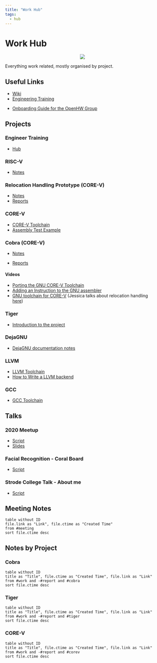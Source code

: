 ```yaml
---
title: "Work Hub"
tags:
  - hub
---
```

# Work Hub

<center><img src="https://www.embecosm.com/app/uploads/logo-1.png"></center>

Everything work related, mostly organised by project.

## Useful Links
* [Wiki](https://internal.embecosm.com/wiki/Main_Page)
* [Engineering Training](https://git.embecosm.com/engineering-training)
- [Onboarding Guide for the OpenHW Group](https://docs.google.com/document/d/1wLbqSYdxl5GMawt9ggqnX9Yuqy6FLsH0t0uuXcZ_Tms/edit)

## Projects
### Engineer Training
- [Hub](notes/engineer-training-hub.md)

### RISC-V
- [Notes](notes/riscv.md)

### Relocation Handling Prototype (CORE-V)
* [Notes](notes/private/work/relocation-prototype.md)
* [Reports](notes/private/work/relocation-prototype-reports-hub.md)

### CORE-V
- [CORE-V Toolchain](notes/corev-toolchain.md)
- [Assembly Test Example](notes/private/work/assembly-test-example-corev.md)

### Cobra (CORE-V)
- [Notes](notes/private/work/cobra.md)
* [Reports](work/cobra-reports-hub.md)

#### Videos
- [Porting the GNU CORE-V Toolchain](https://www.youtube.com/watch?v=RT0GqJySnBc&t=333s)
- [Adding an Instruction to the GNU assembler](https://www.youtube.com/watch?v=GcnkcK3uYYI&t=228s)
- [GNU toolchain for CORE-V](https://www.youtube.com/watch?v=3f3VuSzslxU&t=1418s) (Jessica talks about relocation handling [here](https://youtu.be/3f3VuSzslxU?t=1192))

### Tiger
- [Introduction to the project](assets/tiger.pdf)

### DejaGNU
- [DejaGNU documentation notes](notes/private/work/dejagnu-documentation-notes.md)

### LLVM
- [LLVM Toolchain](notes/llvm.md)
- [How to Write a LLVM backend](notes/how-to-write-a-llvm-backend.md)

### GCC
- [GCC Toolchain](notes/gcc.md)

## Talks
### 2020 Meetup
- [Script](notes/private/work/meetup-2020-corev-script.md)
- [Slides](assets/meetup-2020-corev-presentation-v11.odp)

### Facial Recognition - Coral Board
- [Script](notes/private/work/facial-recognition-board-talk-script.md)

### Strode College Talk - About me
- [Script](notes/private/work/strode-talk-script.md)

## Meeting Notes
```dataview
table without ID
file.link as "Link", file.ctime as "Created Time"
from #meeting
sort file.ctime desc
```

## Notes by Project
### Cobra
```dataview
table without ID
title as "Title", file.ctime as "Created Time", file.link as "Link"
from #work and -#report and #cobra
sort file.ctime desc
```

### Tiger
```dataview
table without ID
title as "Title", file.ctime as "Created Time", file.link as "Link"
from #work and -#report and #tiger
sort file.ctime desc
```

### CORE-V
```dataview
table without ID
title as "Title", file.ctime as "Created Time", file.link as "Link"
from #work and -#report and #corev
sort file.ctime desc
```
